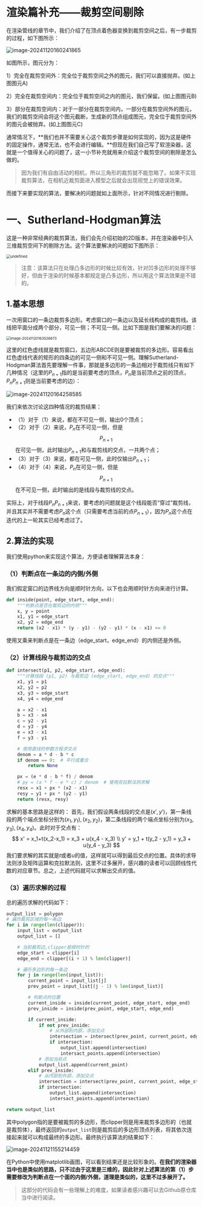 # 渲染篇补充——裁剪空间剔除

在渲染管线的章节中，我们介绍了在顶点着色器变换到裁剪空间之后，有一步裁剪的过程，如下图所示：

![image-20241120160241865](./assets/image-20241120160241865.png)

如图所示，图元分为：

1）完全在裁剪空间外：完全位于裁剪空间之外的图元，我们可以直接抛弃。(如上图图元A)

2）完全在裁剪空间内：完全位于裁剪空间之内的图元，我们保留。(如上图图元B)

3）部分在裁剪空间内：对于一部分在裁剪空间内，一部分在裁剪空间外的图元，我们的裁剪空间会将这个图元截断，生成新的顶点组成图元，完全位于裁剪空间外的图元会被抛弃。(如上图图元C)

通常情况下，**我们也并不需要关心这个裁剪步骤是如何实现的，因为这是硬件的固定操作，通常无法，也不会进行编辑。**但现在我们自己写了软渲染器，这就是一个值得关心的问题了，这一小节补充就用来介绍这个裁剪空间的剔除是怎么做的。

> 因为我们有自由活动的相机，所以三角形的裁剪就不能忽略了。如果不实现裁剪算法，在相机近裁剪面进入模型之后就会出现视觉上的错误效果。

而接下来要实现的算法，要解决的问题就如上面所示，针对不同情况进行剔除。



# 一、Sutherland-Hodgman算法

这是一种非常经典的裁剪算法，我们会先介绍初始的2D版本，并在渲染器中引入三维裁剪空间下的剔除方法。这个算法要解决的问题如下图所示：

<img src="./assets/1280px-Sutherland-Hodgman_clipping_sample.svg.png" alt="undefined" style="zoom:67%;" />

> 注意：该算法只在处理凸多边形的时候比较有效，针对凹多边形的处理不够好，但由于渲染的时候基本都规定是凸多边形，所以用这个算法效果是不错的。

## 1.基本思想

一次用窗口的一条边裁剪多边形。考虑窗口的一条边以及延长线构成的裁剪线。该线把平面分成两个部分，可见一侧；不可见一侧。比如下图是我们要解决的问题：

<img src="./assets/image-20241120163526673.png" alt="image-20241120163526673" style="zoom:67%;" />

这里的红色虚线就是裁剪窗口，五边形ABCDE则是要被裁剪的多边形。容易看出红色虚线代表的矩形的四条边的可见一侧和不可见一侧。理解Sutherland-Hodgman算法首先要理解一件事，那就是多边形的一条边相对于裁剪线只有如下几种情况（这里的$P_{n+1}$指的是当前要考虑的顶点，$P_n$是当前顶点之前的顶点，$P_nP_{n+1}$则是当前要考虑的边）：

![image-20241120164258585](./assets/image-20241120164258585.png)

我们来依次讨论这四种情况的裁剪结果：

- （1）对于（1）来说，都在不可见一侧，输出0个顶点；
- （2）对于（2）来说，$P_n$在不可见一侧，但是$$P_{n+1}$$在可见一侧，此时输出$P_{n+1}$和与裁剪线的交点，一共两个点；
- （3）对于（3）来说，都在可见一侧，此时仅输出$P_{n+1}$；
- （4）对于（4）来说，$P_n$在可见一侧，但是$$P_{n+1}$$在不可见一侧，此时输出的是线段与裁剪线的交点。

实际上，对于线段$P_nP_{n+1}$来说，要考虑的问题就是这个线段能否“穿过”裁剪线，并且其实并不需要考虑$P_n$这个点（只需要考虑当前的点$P_{n+1}$），因为$P_n$这个点在迭代的上一轮其实已经考虑过了。



## 2.算法的实现

我们使用python来实现这个算法，方便读者理解算法本身：

### （1）判断点在一条边的内侧/外侧

我们假定窗口的边界线方向是顺时针方向，以下也会用顺时针方向来进行计算。

```python
def inside(point, edge_start, edge_end):
    """判断点是否在裁剪边的内侧"""
    x, y = point
    x1, y1 = edge_start
    x2, y2 = edge_end
    return (x2 - x1) * (y - y1) - (y2 - y1) * (x - x1) <= 0
```

使用叉乘来判断点是在一条边（edge_start，edge_end）的内侧还是外侧。



### （2）计算线段与裁剪边的交点

```python
def intersect(p1, p2, edge_start, edge_end):
    """计算线段 (p1, p2) 与裁剪边 (edge_start, edge_end) 的交点"""
    x1, y1 = p1
    x2, y2 = p2
    x3, y3 = edge_start
    x4, y4 = edge_end

    a = x2 - x1
    b = x3 - x4
    c = y2 - y1
    d = y3 - y4
    e = x3 - x1
    f = y3 - y1

    # 使用直线的参数方程求交点
    denom = a * d - b * c
    if denom == 0:  # 平行或重合
        return None

    px = (e * d - b * f) / denom
    # py = (a * f - e * c) / denom  # 使用克拉默法则求解
    resx = x1 + px * (x2 - x1)
    resy = y1 + px * (y2 - y1)
    return (resx, resy)
```

求解的基本思路是这样的：
首先，我们假设两条线段的交点是$(x',y')$，第一条线段的两个端点坐标分别为$(x_1,y_1),(x_2,y_2)$，第二条线段的两个端点坐标分别为$(x_3,y_3),(x_4,y_4)$。此时对于交点有：
$$
x' = x_1+t(x_2-x_1) = x_3 + u(x_4 - x_3) \\
y' = y_1 + t(y_2 - y_1) = y_3 + u(y_4 - y_3)
$$
我们要求解的其实就是$t$或者$u$的值，这样就可以得到最后交点的位置。具体的求导法则涉及矩阵运算和克拉默法则，这里不过多展开，感兴趣的读者可以回顾线性代数的对应章节。总之，上述代码就可以求解出交点的值。



### （3）遍历求解的过程

总的遍历求解的代码如下：

```python
output_list = polygon
# 遍历裁剪区域的每一条边
for i in range(len(clipper)):
    input_list = output_list
    output_list = []

    # 当前裁剪边,clipper是顺时针的
    edge_start = clipper[i]
    edge_end = clipper[(i + 1) % len(clipper)]

    # 遍历多边形的每一条边
    for j in range(len(input_list)):
        current_point = input_list[j]
        prev_point = input_list[(j - 1) % len(input_list)]

        # 判断点的位置
        current_inside = inside(current_point, edge_start, edge_end)
        prev_inside = inside(prev_point, edge_start, edge_end)

        if current_inside:
            if not prev_inside:
                # 从外部到内部，添加交点
                intersection = intersect(prev_point, current_point, edge_start, edge_end)
                if intersection:
                    output_list.append(intersection)
                    intersact_points.append(intersection)
            # 添加当前点
            output_list.append(current_point)
        elif prev_inside:
            # 从内部到外部，添加交点
            intersection = intersect(prev_point, current_point, edge_start, edge_end)
            if intersection:
                output_list.append(intersection)
                intersact_points.append(intersection)

return output_list
```

其中polygon指的是要被裁剪的多边形，而clipper则是用来裁剪多边形的（也就是裁剪体），最终返回的`output_list`则是裁剪后的多边形顶点列表，将其依次连接起来就可以构成最终的多边形。最终执行该算法的结果如下：

![image-20241121155214459](./assets/image-20241121155214459.png)

在Python中使用matplotlib画图，可以看到结果还是比较形象的。**在我们的渲染器当中也是类似的思路，只不过由于这里是三维的，因此针对上述算法的第（1）步需要修改为判断点在一个面的内侧/外侧，道理是类似的，这里不过多展开了。**

> 这部分的代码会有一些理解上的难度，如果读者感兴趣可以去Github原仓库当中进行阅读。
